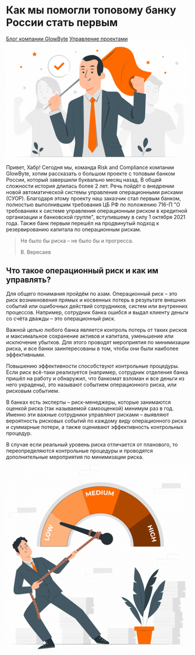 # Как мы помогли топовому банку России стать первым
[Блог компании GlowByte](https://habr.com/ru/company/glowbyte/blog/) [Управление проектами](https://habr.com/ru/hub/pm/)
![test pic](/img/pervyi.png)

Привет, Хабр! Сегодня мы, команда Risk and Compliance компании GlowByte, хотим рассказать о большом проекте с топовым банком России, который завершили буквально месяц назад. В общей сложности история длилась более 2 лет. Речь пойдёт о внедрении новой автоматической системы управления операционными рисками (СУОР). Благодаря этому проекту наш заказчик стал первым банком, полностью выполнившим требования ЦБ РФ по положению 716-П "О требованиях к системе управления операционным риском в кредитной организации и банковской группе", вступившему в силу 1 октября 2021 года. Также банк первым перешёл на продвинутый подход к резервированию капитала по операционным рискам.
> Не было бы риска – не было бы и прогресса.
> 
> В. Вересаев
## Что такое операционный риск и как им управлять?
Для общего понимания пройдём по азам. Операционный риск – это риск возникновения прямых и косвенных потерь в результате внешних событий или ошибочных действий сотрудников, систем или внутренних процессов. Например, сотрудник банка ошибся и выдал клиенту деньги со счёта дважды – это операционный риск.

Важной целью любого банка является контроль потерь от таких рисков и максимальное сохранение активов и капитала, уменьшение или исключение убытков. Для этого проводят мероприятия по минимизации риска, и все банки заинтересованы в том, чтобы они были наиболее эффективными. 

Повышению эффективности способствуют контрольные процедуры. Если риск всё-таки реализуется (например, сотрудник отделения банка пришёл на работу и обнаружил, что банкомат взломан и все деньги из него украдены), это называют событием операционного риска, или рисковым событием. 

В банках есть эксперты – риск-менеджеры, которые занимаются оценкой риска (так называемой самооценкой) минимум раз в год. Именно эти важные сотрудники управляют рисками – выявляют вероятность рисковых событий по каждому виду операционного риска и суммарные потери, а также оценивают эффективность контрольных процедур. 

В случае если реальный уровень риска отличается от планового, то переопределяются контрольные процедуры и проводятся дополнительные мероприятия по минимизации риска.

![test2 pic](/img/2.png)

